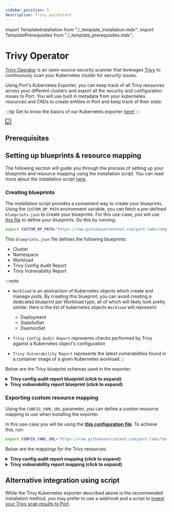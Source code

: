 ```yaml
---
sidebar_position: 5
description: Trivy quickstart
---
```


import TemplateInstallation from "./_template_installation.mdx";
import TemplatePrerequisites from "./_template_prerequisites.mdx";

# Trivy Operator

[Trivy Operator](https://github.com/aquasecurity/trivy-operator) is an open-source security scanner that leverages [Trivy](https://github.com/aquasecurity/trivy) to continuously scan your Kubernetes cluster for security issues.

Using Port's Kubernetes Exporter, you can keep track of all Trivy resources across your different clusters and export
all the security and configuration issues to Port. You will use built in metadata from your kubernetes resources and CRDs to create entities in
Port and keep track of their state.

:::tip
Get to know the basics of our Kubernetes exporter [here!](/build-your-software-catalog/sync-data-to-catalog/kubernetes/kubernetes.md)
:::

<img src="/img/build-your-software-catalog/sync-data-to-catalog/kubernetes/k8sTrivyOperatorView.png" border="1px"/>

## Prerequisites

<TemplatePrerequisites />

## Setting up blueprints & resource mapping

The following section will guide you through the process of setting up your blueprints and resource mapping using the
installation script. You can read more about the installation script [here](#how-does-the-installation-script-work).

### Creating blueprints

The installation script provides a convenient way to create your blueprints. Using the `CUSTOM_BP_PATH` environment
variable, you can fetch a pre-defined `blueprints.json` to create your blueprints. For this use-case, you will
use [this file](https://github.com/port-labs/template-assets/blob/main/kubernetes/blueprints/trivy-blueprints.json) to
define your blueprints. Do this by running:

```bash showLineNumbers
export CUSTOM_BP_PATH="https://raw.githubusercontent.com/port-labs/template-assets/main/kubernetes/blueprints/trivy-blueprints.json"
```

This `blueprints.json` file defines the following blueprints:

- Cluster
- Namespace
- Workload
- Trivy Config Audit Report
- Trivy Vulnerability Report

:::note

- `Workload` is an abstraction of Kubernetes objects which create and manage pods.
  By creating this blueprint, you can avoid creating a dedicated blueprint per Workload type, all of which will likely
  look pretty similar.
  Here is the list of kubernetes objects `Workload` will represent:

    - Deployment
    - StatefulSet
    - DaemonSet

- `Trivy Config Audit Report` represents checks performed by Trivy against a Kubernetes object's configuration

- `Trivy Vulnerability Report` represents the latest vulnerabilities found in a container image of a given Kubernetes workload
:::

Below are the Trivy blueprint schemas used in the exporter:

<details>
<summary> <b>Trivy config audit report blueprint (click to expand)</b> </summary>

```json showLineNumbers
{
   "identifier": "trivyConfigAuditReport",
   "title": "Trivy Config Audit Report",
   "icon": "Trivy",
   "schema": {
      "properties": {
      "category": {
         "title": "Category",
         "type": "string"
      },
      "messages": {
         "title": "Messages",
         "type": "array"
      },
      "description": {
         "title": "Description",
         "type": "string"
      },
      "severity": {
         "title": "Severity",
         "type": "string",
         "enum": [
            "LOW",
            "MEDIUM",
            "HIGH",
            "CRITICAL",
            "UNKNOWN"
         ],
         "enumColors": {
            "LOW": "green",
            "MEDIUM": "yellow",
            "HIGH": "red",
            "CRITICAL": "red",
            "UNKNOWN": "lightGray"
         }
      },
      "remediation": {
         "title": "Remediation",
         "type": "string"
      },
      "success": {
         "title": "Success",
         "type": "boolean"
      },
      "scanner": {
         "title": "Scanner",
         "type": "string"
      },
      "scannerVersion": {
         "title": "Scanner Version",
         "type": "string"
      },
      "createdAt": {
         "title": "Created At",
         "type": "string",
         "format": "date-time"
      },
      "updatedAt": {
         "title": "Updated At",
         "type": "string",
         "format": "date-time"
      }
      },
      "required": []
   },
   "mirrorProperties": {},
   "calculationProperties": {},
   "aggregationProperties": {},
   "relations": {
      "kubernetes_resource": {
         "title": "Kubernetes Resource",
         "target": "workload",
         "required": false,
         "many": false
      }
   }
}
```
</details>

<details>
<summary> <b>Trivy vulnerability report blueprint (click to expand)</b> </summary>

```json showLineNumbers
{
   "identifier": "trivyVulnerabilityReport",
   "title": "Trivy Vulnerability Report",
   "icon": "Trivy",
   "schema": {
      "properties": {
      "resource": {
         "title": "Resource",
         "type": "string"
      },
      "score": {
         "title": "Score",
         "type": "number"
      },
      "fixedVersion": {
         "title": "Fixed Version",
         "type": "string"
      },
      "installedVersion": {
         "title": "Installed Version",
         "type": "string"
      },
      "lastModifiedDate": {
         "title": "Last Modified Date",
         "type": "string",
         "format": "date-time"
      },
      "links": {
         "icon": "DefaultProperty",
         "title": "Links",
         "type": "array",
         "items": {
            "type": "string",
            "format": "url"
         }
      },
      "primaryLink": {
         "title": "Primary Link",
         "type": "string",
         "format": "url"
      },
      "publishedDate": {
         "title": "Published Date",
         "type": "string",
         "format": "date-time"
      },
      "severity": {
         "title": "Severity",
         "type": "string",
         "enum": [
            "LOW",
            "MEDIUM",
            "HIGH",
            "CRITICAL",
            "UNKNOWN"
         ],
         "enumColors": {
            "LOW": "green",
            "MEDIUM": "yellow",
            "HIGH": "red",
            "CRITICAL": "red",
            "UNKNOWN": "lightGray"
         }
      },
      "target": {
         "title": "Target",
         "type": "string"
      },
      "scanner": {
         "title": "Scanner Name",
         "type": "string"
      },
      "scannerVersion": {
         "title": "Scanner Version",
         "type": "string"
      },
      "createdAt": {
         "title": "Created At",
         "type": "string",
         "format": "date-time"
      }
      },
      "required": []
   },
   "mirrorProperties": {},
   "calculationProperties": {},
   "aggregationProperties": {},
   "relations": {
      "kubernetes_resource": {
         "title": "Kubernetes Resource",
         "target": "workload",
         "required": false,
         "many": false
      }
   }
}
```
</details>

### Exporting custom resource mapping

Using the `CONFIG_YAML_URL` parameter, you can define a custom resource mapping to use when installing the exporter.

In this use-case you will be using the **[this configuration file](https://github.com/port-labs/template-assets/blob/main/kubernetes/templates/trivy-kubernetes_v1_config.yaml)**. To achieve this, run:

```bash showLineNumbers
export CONFIG_YAML_URL="https://raw.githubusercontent.com/port-labs/template-assets/main/kubernetes/templates/trivy-kubernetes_v1_config.yaml"
```
Below are the mappings for the Trivy resources:
<details>
<summary> <b>Trivy config audit report mapping (click to expand)</b> </summary>

```yaml showLineNumbers
  - kind: aquasecurity.github.io/v1alpha1/configauditreports
    selector:
      query: 'true'
    port:
      itemsToParse: .report.checks
      entity:
        mappings:
          - identifier: .metadata.name + "-" + .item.checkID + "-" + .metadata.namespace + "-" + env.CLUSTER_NAME
            title: .item.title
            icon: '"Trivy"'
            blueprint: '"trivyConfigAuditReport"'
            properties:
              category: .item.category
              messages: .item.messages
              description: .item.description
              severity: .item.severity
              remediation: .item.remediation
              success: .item.success
              scanner: .report.scanner.name
              scannerVersion: .report.scanner.version
              createdAt: .metadata.creationTimestamp
              updatedAt: .report.updateTimestamp
            relations:
              kubernetes_resource: (
                if (.metadata.ownerReferences | length > 0) then 
                     (.metadata.ownerReferences[] | select(.controller == true) |
                     .name + "-" + .kind + "-" + .metadata.namespace + "-" + env.CLUSTER_NAME
                     )
                  else
                     empty
                  end
                )
```
</details>

<details>
<summary> <b>Trivy vulnerability report mapping (click to expand)</b> </summary>

```yaml showLineNumbers
  - kind: aquasecurity.github.io/v1alpha1/vulnerabilityreports
    selector:
      query: 'true'
    port:
      itemsToParse: .report.vulnerabilities
      entity:
        mappings:
          - identifier: .metadata.name + "-" + .item.vulnerabilityID + "-" + .metadata.namespace + "-" + env.CLUSTER_NAME
            title: .item.title
            icon: '"Trivy"'
            blueprint: '"trivyVulnerabilityReport"'
            properties:
              resource: .item.resource
              score: .item.score
              fixedVersion: .item.fixedVersion
              installedVersion: .item.installedVersion
              lastModifiedDate: .item.lastModifiedDate
              links: .item.links
              primaryLink: .item.primaryLink
              publishedDate: .item.publishedDate
              severity: .item.severity
              target: .item.target
              scanner: .report.scanner.name
              scannerVersion: .report.scanner.version
              createdAt: .metadata.creationTimestamp
            relations:
              kubernetes_resource: (
               if (.metadata.ownerReferences | length > 0) then 
                     (.metadata.ownerReferences[] | select(.controller == true) |
                     .name + "-" + .kind + "-" + .metadata.namespace + "-" + env.CLUSTER_NAME
                     )
                  else
                     empty
                  end
               )
```
</details>

## Alternative integration using script
While the Trivy Kubernetes exporter described above is the recommended installation method, you may prefer to use a webhook and a script to [ingest your Trivy scan results to Port](/build-your-software-catalog/custom-integration/webhook/examples/packages/trivy). 